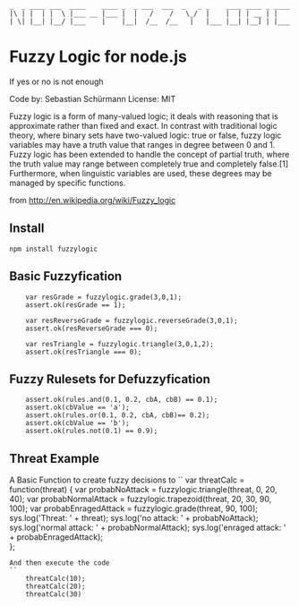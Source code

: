 
    _  _ ____ ___  ____    ____ _  _ ___  ___  _   _ _    ____ ____ _ ____ 
    |\ | |  | |  \ |___ __ |___ |  |   /    /   \_/  |    |  | | __ | |    
    | \| |__| |__/ |___    |    |__|  /__  /__   |   |___ |__| |__] | |___ 

# Fuzzy Logic for node.js

If yes or no is not enough

Code by: Sebastian Schürmann 
License: MIT

Fuzzy logic is a form of many-valued logic; it deals with reasoning that is approximate rather than fixed and exact. In contrast with traditional logic theory, where binary sets have two-valued logic: true or false, fuzzy logic variables may have a truth value that ranges in degree between 0 and 1. Fuzzy logic has been extended to handle the concept of partial truth, where the truth value may range between completely true and completely false.[1] Furthermore, when linguistic variables are used, these degrees may be managed by specific functions.

from http://en.wikipedia.org/wiki/Fuzzy_logic

## Install

```
npm install fuzzylogic
```

## Basic Fuzzyfication
```
    var resGrade = fuzzylogic.grade(3,0,1);
    assert.ok(resGrade == 1);

    var resReverseGrade = fuzzylogic.reverseGrade(3,0,1);
    assert.ok(resReverseGrade === 0);

    var resTriangle = fuzzylogic.triangle(3,0,1,2);
    assert.ok(resTriangle === 0);
```
## Fuzzy Rulesets for Defuzzyfication
```
    assert.ok(rules.and(0.1, 0.2, cbA, cbB) == 0.1);
    assert.ok(cbValue == 'a');
    assert.ok(rules.or(0.1, 0.2, cbA, cbB)== 0.2);
    assert.ok(cbValue == 'b');
    assert.ok(rules.not(0.1) == 0.9);
```
## Threat Example

A Basic Function to create fuzzy decisions to
``
    var threatCalc = function(threat) {
        var probabNoAttack          = fuzzylogic.triangle(threat, 0, 20, 40); 
        var probabNormalAttack      = fuzzylogic.trapezoid(threat, 20, 30, 90, 100); 
        var probabEnragedAttack     = fuzzylogic.grade(threat, 90, 100);
        sys.log('Threat: ' + threat);
        sys.log('no attack: '       + probabNoAttack);
        sys.log('normal attack: '   + probabNormalAttack);
        sys.log('enraged attack: '  + probabEnragedAttack);    
    };
```
And then execute the code 
``
    threatCalc(10);
    threatCalc(20);
    threatCalc(30)
```
